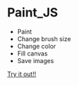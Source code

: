 # Paint_JS
- Paint
- Change brush size
- Change color
- Fill canvas
- Save images

[Try it out!!](https://awesome-ptolemy-dca7ff.netlify.app)